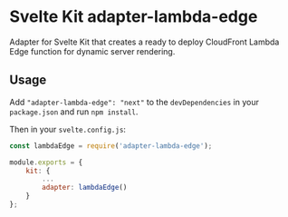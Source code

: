 # Svelte Kit adapter-lambda-edge

Adapter for Svelte Kit that creates a ready to deploy CloudFront Lambda Edge function for dynamic server rendering.

## Usage

Add `"adapter-lambda-edge": "next"` to the `devDependencies` in your `package.json` and run `npm install`.

Then in your `svelte.config.js`:

```js
const lambdaEdge = require('adapter-lambda-edge');

module.exports = {
	kit: {
		...
		adapter: lambdaEdge()
	}
};
```
